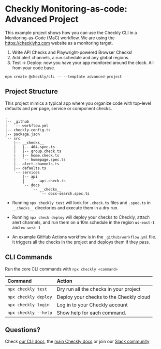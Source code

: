 # Checkly Monitoring-as-code: Advanced Project

This example project shows how you can use the Checkly CLI in a Monitoring-as-Code (MaC) workflow. We are using the
https://checklyhq.com website as a monitoring target.

1. Write API Checks and Playwright-powered Browser Checks!
2. Add alert channels, a run schedule and any global regions.
3. Test -> Deploy: now you have your app monitored around the clock. All from your code base.

```
npm create @checkly/cli -- --template advanced-project
```

## Project Structure

This project mimics a typical app where you organize code with top-level defaults and per page, service or component checks.

```
.
|-- _github
|   `-- workflow.yml
|-- checkly.config.ts
|-- package.json
`-- src
    |-- __checks__
    |   |-- 404.spec.ts
    |   |-- group.check.ts
    |   |-- home.check.ts
    |   `-- homepage.spec.ts
    |-- alert-channels.ts
    |-- defaults.ts
    `-- services
        |-- api
        |   `-- api.check.ts
        `-- docs
            `-- __checks__
                `-- docs-search.spec.ts

```

- Running `npx checkly test` will look for `.check.ts` files and `.spec.ts` in `__checks__` directories and execute them in a dry run.

- Running `npx check deploy` will deploy your checks to Checkly, attach alert channels, and run them on a 10m schedule in the 
region `us-east-1` and `eu-west-1`

- An example GitHub Actions workflow is in the `_github/workflow.yml` file. It triggers all the checks in the project and deploys
them if they pass.

## CLI Commands

Run the core CLI commands with `npx checkly <command>` 

| Command              | Action                                           |
|:---------------------|:-------------------------------------------------|
| `npx checkly test`   | Dry run all the checks in your project           |
| `npx checkly deploy` | Deploy your checks to the Checkly cloud          |
| `npx checkly login`  | Log in to your Checkly account                   |
| `npx checkly --help` | Show help for each command.                      |

## Questions?

Check [our CLI docs](https://github.com/checkly/checkly-cli), the [main Checkly docs](https://checklyhq.com/docs) or 
join our [Slack community](https://checklyhq.com/slack)
